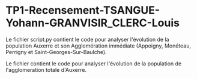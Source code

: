 # TP1-Recensement-TSANGUE-Yohann-GRANVISIR_CLERC-Louis
Le fichier script.py contient le code pour analyser l'évolution de la population Auxerre et son Agglomération immédiate (Appoigny, Monéteau, Perrigny et Saint-Georges-Sur-Baulche).

Le fichier contient le code pour analyser l'évolution de la population de l'agglomeration totale d'Auxerre.
